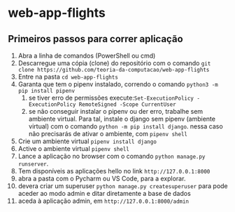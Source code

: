 # web-app-flights


## Primeiros passos para correr aplicação
1. Abra a linha de comandos (PowerShell ou cmd)
1. Descarregue uma cópia (clone) do repositório com o comando `git clone https://github.com/teoria-da-computacao/web-app-flights` 
1. Entre na pasta  `cd web-app-flights`
1. Garanta que tem o pipenv instalado, correndo o comando `python3 -m pip install pipenv`
   1. se tiver erro de permissões execute:`Set-ExecutionPolicy -ExecutionPolicy RemoteSigned -Scope CurrentUser`
   1. se não conseguir instalar o pipenv ou der erro, trabalhe sem ambiente virtual. Para tal, instale o django sem pipenv (ambiente virtual) com o comando `python -m pip install django`. nessa caso não precisarás de ativar o ambiente, com `pipenv shell`
3. Crie um ambiente virtual `pipenv install django` 
4. Active o ambiente virtual `pipenv shell`
5. Lance a aplicação no browser com o comando `python manage.py runserver`. 
6. Tem disponíveis as aplicações hello no link `http://127.0.0.1:8000`
7. abra a pasta com o Pycharm ou VS Code, para a explorar.
8. devera criar um superuser `python manage.py createsuperuser` para pode aceder ao modo admin e ditar diretamente a base de dados
9. aceda à aplicação admin, em  `http://127.0.0.1:8000/admin`
